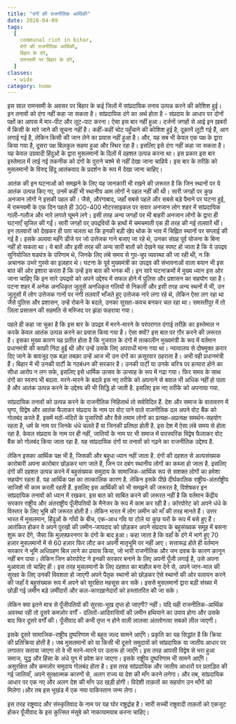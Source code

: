 ```yaml
---
title: "दंगों की राजनीतिक आर्थिकी"
date: 2018-04-09
tags:
  [
    communal riot in bihar,
    दंगों की राजनीतिक आर्थिकी,
    बिहार के दंगे,
    रामनवमी पर बिहार के दंगे,
  ]
classes:
  - wide
category: home
---
```


इस साल रामनवमी के अवसर पर बिहार के कई जिलों में सांप्रदायिक तनाव उत्पन्न करने की कोशिश हुई। इन तनावों को दंगा नहीं कहा जा सकता है। सांप्रदायिक दंगे का अर्थ होता है - संप्रदाय के आधार पर दोनों पक्षों का आपस में मार-पीट और लूट-पाट करना। ऐसा इस बार नहीं हुआ। दर्जनों जगहों से आई इन ख़बरों में किसी के मारे जाने की सूचना नहीं है। कहीं-कहीं चोट पहुँचाने की कोशिश हुई है, दूक़ानें लूटी गई हैं, आग लगाई गई है, लेकिन किसी की जान लेने का प्रयास नहीं हुआ है। और, यह सब भी केवल एक पक्ष के द्वारा किया गया है, दूसरा पक्ष बिलकुल सहमा हुआ और स्थिर रहा है। इसलिए इसे दंगा नहीं कहा जा सकता है। यह केवल उग्रवादी हिंदुओं के द्वारा मुसलमानों के दिलों में दहशत उत्पन्न करना था। इस प्रकार इस बार इस्तेमाल में लाई गई तकनीक को दंगों के पुराने चश्मे से नहीं देखा जाना चाहिये। इस बार के तरीक़े को मुसलमानों के विरुद्द हिंदू आतंकवाद के प्रदर्शन के रूप में देखा जाना चाहिए।

आतंक की इन घटनाओं को समझने के लिए यह जानकारी भी रखने की ज़रूरत है कि जिन स्थानों पर ये आतंक उत्पन्न किए गए, उनमें कहीं भी स्थानीय आम लोगों ने पहल नहीं की थी। सारी जगहों पर कुछ अनजान लोगों ने इसकी पहल की। जैसे, औरंगाबाद, जहाँ सबसे पहले और सबसे बड़े पैमाने पर घटना हुई, में रामनवमी के एक दिन पहले ही 300-400 मोटरसाइकल पर सवार अनजान लोग शहर में सांप्रदायिक गाली-गलौज और नारे लगाते घूमने लगे। इसी तरह अन्य जगहों पर भी बाहरी अनजान लोगों के द्वारा ही घटनाएँ सृजित की गईं। सारी जगहों पर् उपद्रवियों के हाथों में चमचमाती एक ही तरह की नई तलवारें थीं। इन तलवारों को देखकर ही पता चलता था कि इनकी बड़ी खेप थोक के भाव में चिह्नित स्थानों पर सप्लाई की गई है। इसके अलावा महँगे डीजे पर जो उत्तेजक गाने बजाए जा रहे थे, उनका संग्रह पूर्व योजना के बिना नहीं हो सकता था। ये बातें और इसी तरह की अन्य सारी बातों को देखने यह स्पष्ट हो जाता है कि ये उपद्रव सुनियोजित षड्यंत्र के परिणाम थे, जिनके लिए लंबे समय से गुप-चुप व्यवस्था की जा रही थी, न कि अचानक उभरे ग़ुस्से का इज़हार थे। घटना के पूर्व मुख्यमंत्री का उपद्रव की संभावनाओं वाला बयान भी इस बात की ओर इशारा करता है कि उन्हें इस बात की भनक थी। इन सारे घटनाक्रमों में मुख्य ध्यान इस ओर जाना चाहिए कि इन सारे उपद्रवों को अपने उद्देश्य में सफल होने में पुलिस और प्रशासन का सहयोग रहा है। पटना शहर में अनेक अनधिकृत जुलूसें अनधिकृत गलियों से निकलीं और इसी तरह अन्य स्थनों में भी, उन जुलूसों में लोग उत्तेजक गानों पर नंगी तलवारें भाँजते हुए उत्तेजक नारे लगा रहे थे, लेकिन ऐसा लग रहा था जैसे पुलिस और प्रशासन, उन्हें रोकने के बदले, उनका सुरक्षा-कवच बनकर चल रहा था। समस्तीपुर में तो ज़िला प्रसासन की सहमति से मस्जिद पर झंडा फहराया गया।

पहले ही कहा जा चुका है कि इस बार के उपद्रव में मरने-मारने के परंपरागत दंगाई तरीक़े का इस्तेमाल न करके केवल आतंक उत्पन्न करने का प्रयास किया गया है। ऐसा क्यों? इस बात पर ग़ौर करने की ज़रूरत है। इसका मुख्य कारण यह प्रतीत होता है कि गुजरात के दंगों में तत्कालीन मुख्यमंत्री के रूप में वर्तमान प्रधानमंत्री की काफ़ी निंदा हुई थी और उन्हें उसके लिए अपराधी माना गया था। न्यायालय से दोषमुक्त क़रार दिए जाने के बावजूद एक बड़ा तबक़ा उन्हें आज भी उन दंगों का क़सूरवार ठहराता है। अभी वही प्रधानमंत्री हैं। बिहार में भी उनकी पार्टी के गठबंधन की सरकार है। उनकी पार्टी या उनके चरित्र पर हत्यारा होने का सीधा आरोप न लग सके, इसलिए इसे धार्मिक उत्सव के उत्साह के रूप में गढा गया। फिर समय के साथ दंगों का स्वरुप भी बदला. मरने-मारने के बदले इस नए तरीके को अपनाने से बवाल भी अधिक नहीं हो पाता है और आतंक उत्पन्न करने के उद्देश्य की भी सिद्धि हो जाती है. इसलिए इस नए तरीके को अपनाया गया.

सांप्रदायिक तनावों को उत्पन्न करने के राजनीतिक निहितार्थ तो सर्वविदित हैं. देश और समाज के वातावरण में घृणा, विद्वेष और आतंक फैलाकर संप्रदाय के नाम पर वोट पाने वाले राजनीतिक दल अपने वोट बैंक को गोलबंद करते हैं. इसमें मठों-मंदिरों के पुजारियों और वैसे तमाम लोगों का प्रत्यक्ष-अप्रत्यक्ष समर्थन-सहयोग रहता है, धर्म के नाम पर जिनके धंधे चलते हैं या जिनकी प्रतिष्ठा होती है. इस देश में ऐसा लंबे समय से होता रहा है. केवल संप्रदाय के नाम पर ही नहीं, जातियों के नाम पर भी समाज में पारस्परिक विद्वेष फैलाकर वोट बैंक को गोलबंद किया जाता रहा है. यह सांप्रदायिक दंगों या तनावों को गढ़ने का राजनीतिक उद्देश्य है.

लेकिन इसका आर्थिक पक्ष भी है, जिसकी और बहुधा ध्यान नहीं जाता है. दंगों की दहशत से अल्पसंख्यक कारोबारी अपना कारोबार छोड़कर भाग जाते हैं, जिन पर दबंग स्थानीय लोगों का कब्जा हो जाता है. इसलिए दंगों की दहशत उत्पन्न करने में बहुसंख्यक समुदाय के सामाजिक-आर्थिक रूप से सशक्त लोगों का हमेशा सहयोग रहता है. यह आर्थिक पक्ष का तात्कालिक कारण है. लेकिन इसके पीछे दीर्घकालिक राष्ट्रीय-अंतर्राष्ट्रीय साजिशें भी काम करती रहती हैं. इसलिए इस आर्थिकी को भी समझने की जरूरत है, विशेषकर इन सांप्रदायिक तनावों को ध्यान में रखकर. इस बात को साबित करने की ज़रूरत नहीं है कि वर्तमान केंद्रीय सरकार राष्ट्रीय और अंतराष्ट्रीय पूँजीपतियों के मैनेजर के रूप में काम कर रही है। कॉरपोरेट को अपने धंधे के विस्तार के लिए भूमि की ज़रूरत होती है। लेकिन भारत में लोग ज़मीन को माँ की तरह मानते हैं। उत्तर भारत में मुसलमान, हिंदुओं के गाँवों के बीच, एक-आध गाँव या टोले या कुछ घरों के रूप में बसे हुए हैं। आतंकित होकर वे अपने पुरखों की ज़मीन-जायदाद को छोड़कर अपने संप्रदाय के बहुसंख्यक समूह में बसना शुरू कर देंगे, जैसा कि मुज़फ़्फ़रनगर के दंगों के बाद हुआ। कहा जाता है कि वहाँ के दंगे में भागे हुए 70 हज़ार मुसलमानों में से 60 हज़ार फिर लौट कर अपनी मातृभूमि पर नहीं आए। सत्तारूढ़ होते ही वर्तमान सरकार ने भूमि अधिग्रहण बिल लाने का प्रयास किया, जो भारी राजनीतिक और जन दवाब के कारण क़ानून नहीं बन पाया। लेकिन जिन कोरपोरेट ने इनकी सरकार बनाने के लिए अपनी पूँजी लगाई है, उसे अपना मुआवज़ा तो चाहिए ही। इस तरह मुसलमानों के लिए दहशत का माहौल बना देने से, अपने जान-माल की सुरक्षा के लिए उनकी विवशता हो जाएगी अपने पैतृक स्थानों को छोड़कर ऐसे स्थानों की ओर पलायन करने की जहाँ वे बहुसंख्यक रूप में अपने को सुरक्षित महसूस कर सकें। इससे मुसलमानों द्वारा बड़ी संख्या में छोड़ी गई ज़मीन बड़े ज़मींदारों और कल-कारख़ानेदारों को हस्तांतरित की जा सके।

लेकिन क्या इतने मात्र से पूँजीपतियों की सुरसा-भूख तृप्त हो जाएगी? नहीं। यदि यही राजनीतिक-आर्थिक अवस्था रही तो दूसरे कमज़ोर वर्गों - दलितों-आदिवासियों की ज़मीन हथियाने का उपाय होगा और उसके बाद फिर दूसरे वर्गों की। पूँजीवाद की कभी तृप्त न होने वाली लालसा अंततोगत्वा सबको लील जाएगी।

इसके दूसरे सामाजिक-राष्ट्रीय दुष्परिणाम भी बहुत जल्द सामने आएँगे। प्रकृति का यह सिद्धांत है कि क्रिया की प्रतिक्रिया होती है। जब मुसलमानों को या किसी भी दूसरे समुदायों को सांप्रदायिक या जातीय आधार पर लगातार सताया जाएगा तो वे भी मरने-मारने पर उतारू हो जाएँगे। इस तरह आपसी विद्वेष से भरा हुआ समाज, युद्ध और हिंसा के अंधे युग में प्रवेश कर जाएगा। इसके राष्ट्रीय दुष्परिणाम भी सामने आएँगे। असुरक्षित और कमज़ोर समुदाय गोलबंद होता है। इस तरह सांप्रदायिक और जातीय आधारों पर प्रताड़ित की गई जातियाँ, अपने सुरक्षात्मक कारणों से, अलग राज्य या देश की माँग करने लगेगा। और तब, सांप्रदायिक आधार पर एक नए और अलग देश की माँग उठ खड़ी होगी। विदेशी ताक़तों का सहयोग उन माँगों को मिलेगा।और तब इस भूखंड में एक नया पाकिस्तान जन्म लेगा।

इस तरह राष्ट्रवाद और संस्कृतिवाद के नाम पर यह घोर राष्ट्रद्रोह है। सारी सच्ची राष्ट्रवादी ताक़तों को एकजुट होकर पूँजीवाद के इस कुत्सित मंसूबे को नाकायामयाब करना चाहिए।
